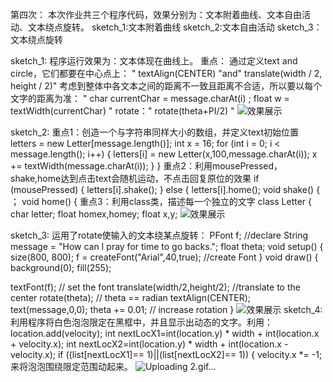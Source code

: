 第四次：
本次作业共三个程序代码，效果分别为：文本附着曲线、文本自由活动、文本绕点旋转。
sketch_1:文本附着曲线
sketch_2:文本自由活动
sketch_3：文本绕点旋转

sketch_1:
程序运行效果为：文本体现在曲线上。
重点： 
通过定义text and circle，它们都要在中心点上：
" textAlign(CENTER) "and" translate(width / 2, height / 2)" 
考虑到整体中各文本之间的距离不一致且距离不合适，所以要以每个文字的距离为准：
" char currentChar = message.charAt(i) ; float w = textWidth(currentChar) " rotate：" rotate(theta+PI/2) "
![效果展示](https://user-images.githubusercontent.com/90589652/138054383-25bfb62a-15f2-4555-adf7-9c564c93e208.jpg)

sketch_2:
重点1：创造一个与字符串同样大小的数组，并定义text初始位置 letters = new Letter[message.length()]; int x = 16; for (int i = 0; i < message.length(); i++) { letters[i] = new Letter(x,100,message.charAt(i)); x += textWidth(message.charAt(i)); } }
重点2：利用mousePressed，shake,home达到点击text会随机运动，不点击回复原位的效果 if (mousePressed) { letters[i].shake(); } else { letters[i].home();
void shake() { ； void home() {
重点3：利用class类，描述每一个独立的文字 class Letter { char letter; float homex,homey; float x,y;
![效果展示](https://user-images.githubusercontent.com/90589652/138054151-bc9fc88a-febf-49ee-9823-939033335e83.jpg)

sketch_3:
运用了rotate使输入的文本绕某点旋转：
PFont f;      //declare
String message = "How can I pray for time to go backs.";
float theta;
void setup() {
  size(800, 800);
  f = createFont("Arial",40,true);      //create Font
}
void draw() {
  background(0);
  fill(255);
  
  textFont(f);                  // set the font
  translate(width/2,height/2);  //translate to the center
  rotate(theta);                // theta == radian 
  textAlign(CENTER);
  text(message,0,0);
  theta += 0.01;                // increase rotation
}
![效果展示](https://user-images.githubusercontent.com/90589652/138056927-d09e187d-83e9-4cfa-a0e4-f600ef88186d.jpg)
sketch_4:
利用程序将白色泡泡限定在黑框中，并且显示出动态的文字。利用：
location.add(velocity);
    int nextLocX1=int(location.y) * width + int(location.x + velocity.x);
    int nextLocX2=int(location.y) * width + int(location.x - velocity.x);
    if ((list[nextLocX1]== 1)||(list[nextLocX2]== 1)) {
     velocity.x *= -1;
来将泡泡围绕限定范围动起来。
![Uploading 2.gif…]()
